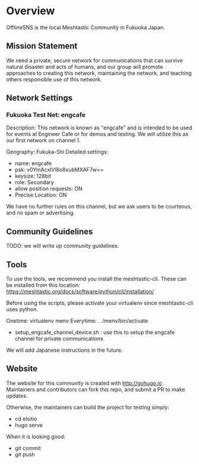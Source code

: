 # Overview

OfflineSNS is the local Meshtastic Community in Fukuoka Japan.

## Mission Statement

We need a private, secure network for communications that can survive natural disaster and acts of humans, and our group will promote approaches to creating this network, maintaining the network, and teaching others responsible use of this network.

## Network Settings

### Fukuoka Test Net: engcafe

Description: This network is known as "engcafe" and is intended to be used for events at Engineer Cafe or for demos and testing.  We will utilize this as our first network on channel 1.

Geography: Fukuka-Shi
Detailed settings:

- name: engcafe
- psk: v0YmAcxlV9lo8xubMXAF7w==
- keysize: 128bit
- role: Secondary
- allow position requests: ON
- Precise Location: ON


We have no further rules on this channel, but we ask users to be courteous, and no spam or advertising.

## Community Guidelines

TODO: we will write up community guidelines.

## Tools

To use the tools, we recommend you install the meshtastic-cli.  These can be installed from this location: https://meshtastic.org/docs/software/python/cli/installation/

Before using the scripts, please activate your virtualenv since meshtastic-cli uses python.

Onetime: virtualenv menv
Everytime: . ./menv/bin/activate

- setup_engcafe_channel_device.sh : use this to setup the engcafe channel for private communications

We will add Japanese instructions in the future.

## Website

The website for this community is created with http://gohugo.io .  Maintainers and contributors can fork this repo, and submit a PR to make updates.

Otherwise, the maintainers can build the project for testing simply:

- cd elsitio
- hugo serve

When it is looking good:

- git commit
- git push

